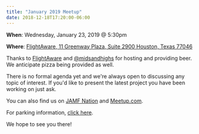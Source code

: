 ```yaml
---
title: "January 2019 Meetup"
date: 2018-12-18T17:20:00-06:00
---
```

**When**: Wednesday, January 23, 2019 @ 5:30pm

**Where**: [FlightAware, 11 Greenway Plaza, Suite 2900
Houston, Texas 77046](https://goo.gl/maps/XQ3wqBddPUP2)

Thanks to [FlightAware](https://flightaware.com/about/contact/ "FlightAware") and [@midsandhighs](https://twitter.com/midsandhighs) for hosting and providing beer. We anticipate pizza being provided as well.

There is no formal agenda yet and we're always open to discussing any topic of interest. If you'd like to present the latest project you have been working on just ask.

You can also find us on [JAMF Nation](https://www.jamf.com/jamf-nation/events/user-groups/252/houston-apple-admins-january-meet-up) and [Meetup.com](https://www.meetup.com/Houston-Apple-Admins/events/257320717/).

For parking information, [click here](https://houstonappleadmins.org/images/FlightAware-Parking.pdf).

We hope to see you there!

